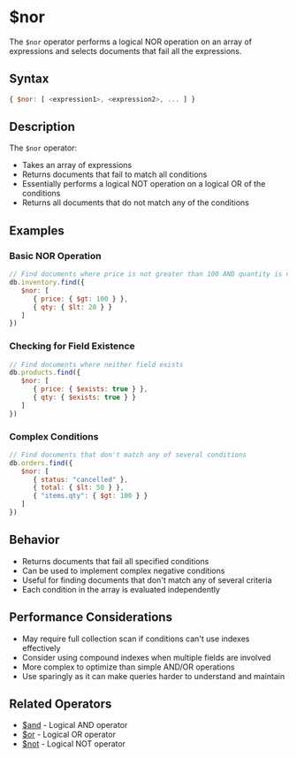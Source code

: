 # $nor

The `$nor` operator performs a logical NOR operation on an array of expressions and selects documents that fail all the expressions.

## Syntax

```javascript
{ $nor: [ <expression1>, <expression2>, ... ] }
```

## Description

The `$nor` operator:
- Takes an array of expressions
- Returns documents that fail to match all conditions
- Essentially performs a logical NOT operation on a logical OR of the conditions
- Returns all documents that do not match any of the conditions

## Examples

### Basic NOR Operation

```javascript
// Find documents where price is not greater than 100 AND quantity is not less than 20
db.inventory.find({
   $nor: [
      { price: { $gt: 100 } },
      { qty: { $lt: 20 } }
   ]
})
```

### Checking for Field Existence

```javascript
// Find documents where neither field exists
db.products.find({
   $nor: [
      { price: { $exists: true } },
      { qty: { $exists: true } }
   ]
})
```

### Complex Conditions

```javascript
// Find documents that don't match any of several conditions
db.orders.find({
   $nor: [
      { status: "cancelled" },
      { total: { $lt: 50 } },
      { "items.qty": { $gt: 100 } }
   ]
})
```

## Behavior

- Returns documents that fail all specified conditions
- Can be used to implement complex negative conditions
- Useful for finding documents that don't match any of several criteria
- Each condition in the array is evaluated independently

## Performance Considerations

- May require full collection scan if conditions can't use indexes effectively
- Consider using compound indexes when multiple fields are involved
- More complex to optimize than simple AND/OR operations
- Use sparingly as it can make queries harder to understand and maintain

## Related Operators

- [$and](and.md) - Logical AND operator
- [$or](or.md) - Logical OR operator
- [$not](not.md) - Logical NOT operator 